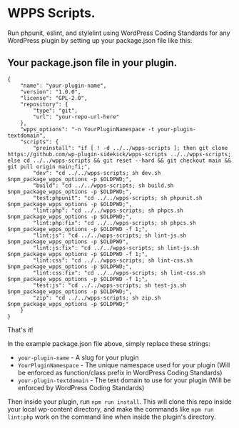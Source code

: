 # WPPS Scripts.

Run phpunit, eslint, and stylelint using WordPress Coding Standards for any WordPress plugin by setting up your package.json file like this:

## Your package.json file in your plugin.
```
{
	"name": "your-plugin-name",
	"version": "1.0.0",
	"license": "GPL-2.0",
	"repository": {
		"type": "git",
		"url": "your-repo-url-here"
	},
	"wpps_options": "-n YourPluginNamespace -t your-plugin-textdomain",
	"scripts": {
		"preinstall": "if [ ! -d ../../wpps-scripts ]; then git clone https://github.com/wp-plugin-sidekick/wpps-scripts ../../wpps-scripts; else cd ../../wpps-scripts && git reset --hard && git checkout main && git pull origin main;fi;",
		"dev": "cd ../../wpps-scripts; sh dev.sh $npm_package_wpps_options -p $OLDPWD;",
		"build": "cd ../../wpps-scripts; sh build.sh $npm_package_wpps_options -p $OLDPWD;",
		"test:phpunit": "cd ../../wpps-scripts; sh phpunit.sh $npm_package_wpps_options -p $OLDPWD;",
		"lint:php": "cd ../../wpps-scripts; sh phpcs.sh $npm_package_wpps_options -p $OLDPWD;",
		"lint:php:fix": "cd ../../wpps-scripts; sh phpcs.sh $npm_package_wpps_options -p $OLDPWD -f 1;",
		"lint:js": "cd ../../wpps-scripts; sh lint-js.sh $npm_package_wpps_options -p $OLDPWD",
		"lint:js:fix": "cd ../../wpps-scripts; sh lint-js.sh $npm_package_wpps_options -p $OLDPWD -f 1;",
		"lint:css": "cd ../../wpps-scripts; sh lint-css.sh $npm_package_wpps_options -p $OLDPWD;",
		"lint:css:fix": "cd ../../wpps-scripts; sh lint-css.sh $npm_package_wpps_options -p $OLDPWD -f 1;",
		"test:js": "cd ../../wpps-scripts; sh test-js.sh $npm_package_wpps_options -p $OLDPWD;",
		"zip": "cd ../../wpps-scripts; sh zip.sh $npm_package_wpps_options -p $OLDPWD;"
	}
}
```
That's it!

In the example package.json file above, simply replace these strings:

- `your-plugin-name` - A slug for your plugin
- `YourPluginNamespace` - The unique namespace used for your plugin (Will be enforced as function/class prefix in WordPress Coding Standards)
- `your-plugin-textdomain` - The text domain to use for your plugin (Will be enforced by WordPress Coding Standards)

Then inside your plugin, run `npm run install`. This will clone this repo inside your local wp-content directory, and make the commands like `npm run lint:php` work on the command line when inside the plugin's directory.